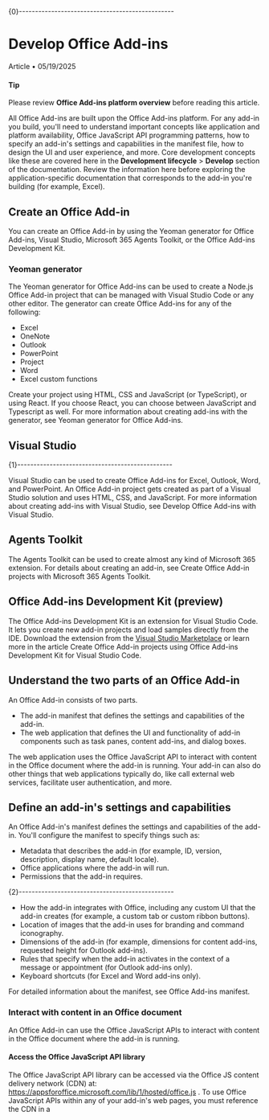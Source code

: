 {0}------------------------------------------------

# **Develop Office Add-ins**

Article • 05/19/2025

#### **Tip**

Please review **Office Add-ins platform overview** before reading this article.

All Office Add-ins are built upon the Office Add-ins platform. For any add-in you build, you'll need to understand important concepts like application and platform availability, Office JavaScript API programming patterns, how to specify an add-in's settings and capabilities in the manifest file, how to design the UI and user experience, and more. Core development concepts like these are covered here in the **Development lifecycle** > **Develop** section of the documentation. Review the information here before exploring the application-specific documentation that corresponds to the add-in you're building (for example, Excel).

## **Create an Office Add-in**

You can create an Office Add-in by using the Yeoman generator for Office Add-ins, Visual Studio, Microsoft 365 Agents Toolkit, or the Office Add-ins Development Kit.

### **Yeoman generator**

The Yeoman generator for Office Add-ins can be used to create a Node.js Office Add-in project that can be managed with Visual Studio Code or any other editor. The generator can create Office Add-ins for any of the following:

- Excel
- OneNote
- Outlook
- PowerPoint
- Project
- Word
- Excel custom functions

Create your project using HTML, CSS and JavaScript (or TypeScript), or using React. If you choose React, you can choose between JavaScript and Typescript as well. For more information about creating add-ins with the generator, see Yeoman generator for Office Add-ins.

## **Visual Studio**

{1}------------------------------------------------

Visual Studio can be used to create Office Add-ins for Excel, Outlook, Word, and PowerPoint. An Office Add-in project gets created as part of a Visual Studio solution and uses HTML, CSS, and JavaScript. For more information about creating add-ins with Visual Studio, see Develop Office Add-ins with Visual Studio.

## **Agents Toolkit**

The Agents Toolkit can be used to create almost any kind of Microsoft 365 extension. For details about creating an add-in, see Create Office Add-in projects with Microsoft 365 Agents Toolkit.

## **Office Add-ins Development Kit (preview)**

The Office Add-ins Development Kit is an extension for Visual Studio Code. It lets you create new add-in projects and load samples directly from the IDE. Download the extension from the [Visual Studio Marketplace](https://marketplace.visualstudio.com/items?itemName=msoffice.microsoft-office-add-in-debugger) or learn more in the article Create Office Add-in projects using Office Add-ins Development Kit for Visual Studio Code.

## **Understand the two parts of an Office Add-in**

An Office Add-in consists of two parts.

- The add-in manifest that defines the settings and capabilities of the add-in.
- The web application that defines the UI and functionality of add-in components such as task panes, content add-ins, and dialog boxes.

The web application uses the Office JavaScript API to interact with content in the Office document where the add-in is running. Your add-in can also do other things that web applications typically do, like call external web services, facilitate user authentication, and more.

## **Define an add-in's settings and capabilities**

An Office Add-in's manifest defines the settings and capabilities of the add-in. You'll configure the manifest to specify things such as:

- Metadata that describes the add-in (for example, ID, version, description, display name, default locale).
- Office applications where the add-in will run.
- Permissions that the add-in requires.

{2}------------------------------------------------

- How the add-in integrates with Office, including any custom UI that the add-in creates (for example, a custom tab or custom ribbon buttons).
- Location of images that the add-in uses for branding and command iconography.
- Dimensions of the add-in (for example, dimensions for content add-ins, requested height for Outlook add-ins).
- Rules that specify when the add-in activates in the context of a message or appointment (for Outlook add-ins only).
- Keyboard shortcuts (for Excel and Word add-ins only).

For detailed information about the manifest, see Office Add-ins manifest.

### **Interact with content in an Office document**

An Office Add-in can use the Office JavaScript APIs to interact with content in the Office document where the add-in is running.

#### **Access the Office JavaScript API library**

The Office JavaScript API library can be accessed via the Office JS content delivery network (CDN) at: https://appsforoffice.microsoft.com/lib/1/hosted/office.js . To use Office JavaScript APIs within any of your add-in's web pages, you must reference the CDN in a <script> tag in the <head> tag of the page.

```
HTML
<head>
 ...
 <script src="https://appsforoffice.microsoft.com/lib/1/hosted/office.js"
type="text/javascript"></script>
</head>
```
#### 7 **Note**

To use preview APIs, reference the preview version of the Office JavaScript API library on the CDN: https://appsforoffice.microsoft.com/lib/beta/hosted/office.js .

For more information about accessing the Office JavaScript API library, including how to get IntelliSense, see Referencing the Office JavaScript API library from its content delivery network (CDN).

#### **API models**

{3}------------------------------------------------

The Office JavaScript API includes two distinct models:

- **Application-specific** APIs provide strongly-typed objects that can be used to interact with objects that are native to a specific Office application. For example, you can use the Excel JavaScript APIs to access worksheets, ranges, tables, charts, and more. Applicationspecific APIs are currently available for the following Office applications.
	- Excel
	- OneNote
	- PowerPoint
	- Word

This API model uses [promises](https://developer.mozilla.org/docs/Web/JavaScript/Reference/Global_Objects/Promise) and allows you to specify multiple operations in each request you send to the Office application. Batching operations in this manner can significantly improve add-in performance in Office applications on the web. Applicationspecific APIs were introduced with Office 2016.

#### 7 **Note**

There's also an application-specific API for **[Visio](https://learn.microsoft.com/en-us/office/dev/add-ins/reference/overview/visio-javascript-reference-overview)**, but you can use it only in SharePoint Online pages to interact with Visio diagrams that have been embedded in the page. Office Web Add-ins are not supported in Visio.

See Using the application-specific API model to learn more about this API model.

- **Common** APIs can be used to access features such as UI, dialogs, and client settings that are common across multiple types of Office applications. This API model uses [callbacks](https://developer.mozilla.org/docs/Glossary/Callback_function) , which allow you to specify only one operation in each request sent to the Office application. Common APIs were introduced with Office 2013 and can be used to interact with any supported Office applications. For details about the Common API object model, which includes APIs for interacting with Outlook, PowerPoint, and Project, see Common JavaScript API object model.
#### 7 **Note**

Custom functions without a **shared runtime** run in a **JavaScript-only runtime** that prioritizes execution of calculations. These functions use a slightly different programming model.

### **API requirement sets**

{4}------------------------------------------------

Requirement sets are named groups of API members. Requirement sets can be specific to Office applications, such as the ExcelApi 1.7 requirement set (a set of APIs that can only be used in Excel), or common to multiple applications, such as the DialogApi 1.1 requirement set (a set of APIs that can be used in any Office application that supports the Dialog API).

Your add-in can use requirement sets to determine whether the Office application supports the API members that it needs to use. For more information about this, see Specify Office applications and API requirements.

Requirement set support varies by Office application, version, and platform. For detailed information about the platforms, requirement sets, and Common APIs that each Office application supports, see [Office client application and platform availability for Office Add-ins.](https://learn.microsoft.com/en-us/javascript/api/requirement-sets)

#### **Explore APIs with Script Lab**

Script Lab is an add-in that enables you to explore the Office JavaScript API and run code snippets while you're working in an Office program such as Excel or Word. It's available for free via AppSource and is a useful tool to include in your development toolkit as you prototype and verify the functionality you want in your add-in. In Script Lab, you can access a library of builtin samples to quickly try out APIs or even use a sample as the starting point for your own code.

The following one-minute video shows Script Lab in action.

| F            |                                                                                                |                                        |           |                              |                                        | Book1 - Excel |         |          |                   |                                | ×<br>0<br>Michael Saunders<br>■ |           |       |        |
|--------------|------------------------------------------------------------------------------------------------|----------------------------------------|-----------|------------------------------|----------------------------------------|---------------|---------|----------|-------------------|--------------------------------|---------------------------------|-----------|-------|--------|
| File         |                                                                                                | Home                                   | Insert    | Draw                         | Page Layout                            | Formulas      | Data    | Review   | View              | Load Test                      | Script Lab                      | Q Tell me | Share | 0      |
| Script<br>A4 | Run                                                                                            | Tutorial<br>About Script Lab<br>♪<br>: | Help<br>× | Reference<br>Docs<br>fr<br>V | Ask the<br>Community<br>About the APIs |               |         |          |                   |                                |                                 |           |       | A<br>V |
| 1            | A                                                                                              | B                                      | C         |                              | D<br>E                                 |               |         |          |                   |                                |                                 |           |       | ×      |
| 2<br>3       |                                                                                                |                                        |           |                              |                                        |               |         |          | 62<br>all         | 8<br>同                         |                                 |           |       |        |
| 4<br>5       |                                                                                                |                                        |           |                              |                                        |               | Script  | Template | Style             | Libraries                      |                                 |           |       |        |
| б<br>7       |                                                                                                |                                        |           |                              |                                        |               | 1       |          |                   | Excel.run(async (context) => { |                                 |           |       |        |
| 8            |                                                                                                |                                        |           |                              |                                        |               | 3<br>4  |          | // your code here |                                |                                 |           |       |        |
| 9<br>10      | const range = context.workbook.getSelectedRange();<br>range.format.fill.color = "yellow";<br>5 |                                        |           |                              |                                        |               |         |          |                   |                                |                                 |           |       |        |
| 11<br>12     |                                                                                                |                                        |           |                              |                                        |               | 6       | });      |                   |                                |                                 |           |       |        |
| 13<br>14     |                                                                                                |                                        |           |                              |                                        |               | 8<br>ರಿ |          |                   |                                |                                 |           |       |        |
| 15           |                                                                                                |                                        |           |                              |                                        |               |         |          |                   |                                |                                 |           |       |        |

For more information about Script Lab, see Explore Office JavaScript APIs using Script Lab.

{5}------------------------------------------------

## **Extend the Office UI**

An Office Add-in can extend the Office UI by using add-in commands and HTML containers such as task panes, content add-ins, or dialog boxes.

- Add-in commands can be used to add a custom tab, custom buttons and menus to the default ribbon in Office, or to extend the default context menu that appears when users right-click (or select and hold) text in an Office document or an object in Excel. When users select an add-in command, they initiate the task that the add-in command specifies, such as running JavaScript code, opening a task pane, or launching a dialog box.
- HTML containers like task panes, content add-ins, and dialog boxes can be used to display custom UI and expose additional functionality within an Office application. The content and functionality of each task pane, content add-in, or dialog box derives from a web page that you specify. Those web pages can use the Office JavaScript API to interact with content in the Office document where the add-in is running, and can also do other things that web pages typically do, like call external web services, facilitate user authentication, and more.

The following image shows an add-in command on the ribbon, a task pane to the right of the document, and a dialog box or content add-in over the document.

{6}------------------------------------------------

For more information about extending the Office UI and designing the add-in's UX, see Office UI elements for Office Add-ins.

## **Next steps**

This article has outlined the different ways to create Office Add-ins, introduced the ways that an add-in can extend the Office UI, described the API sets, and introduced Script Lab as a valuable tool for exploring Office JavaScript APIs and prototyping add-in functionality. Now that you've explored this introductory information, consider continuing your Office Add-ins journey along the following paths.

## **Create an Office Add-in**

You can quickly create a basic add-in for Excel, OneNote, Outlook, PowerPoint, Project, or Word by completing a 5-minute quick start. If you've previously completed a quick start and want to create a slightly more complex add-in, you should try the tutorial.

{7}------------------------------------------------

#### **Learn more**

Learn more about developing, testing, and publishing Office Add-ins by exploring this documentation.

### **Tip**

For any add-in that you build, you'll use information in the **Development lifecycle** section of this documentation, along with information in the application-specific section that corresponds to the type of add-in you're building (for example, **Excel**).

## **See also**

- Office Add-ins platform overview
- [Learn about the Microsoft 365 Developer Program](https://aka.ms/m365devprogram)
- Design Office Add-ins
- Test and debug Office Add-ins
- Publish Office Add-ins
